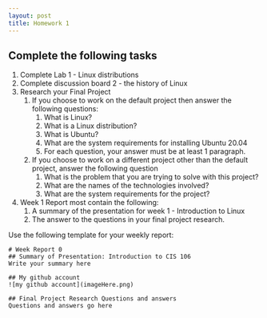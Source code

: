 ```yaml
---
layout: post
title: Homework 1
---
```

## Complete the following tasks
1. Complete Lab 1 - Linux distributions
2. Complete discussion board 2 - the history of Linux
3. Research your Final Project
   1. If you choose to work on the default project then answer the following questions:
      1. What is Linux?
      2. What is a Linux distribution?
      3. What is Ubuntu?
      4. What are the system requirements for installing Ubuntu 20.04
      5. For each question, your answer must be at least 1 paragraph.
   2. If you choose to work on a different project other than the default project, answer the following question
      1. What is the problem that you are trying to solve with this project?
      2. What are the names of the technologies involved?
      3. What are the system requirements for the project?
4. Week 1 Report most contain the following:
   1. A summary of the presentation for week 1 - Introduction to Linux
   2. The answer to the questions in your final project research.

Use the following template for your weekly report:
```
# Week Report 0
## Summary of Presentation: Introduction to CIS 106
Write your summary here

## My github account
![my github account](imageHere.png)

## Final Project Research Questions and answers
Questions and answers go here

```